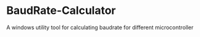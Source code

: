 # BaudRate-Calculator
A windows utility tool for calculating baudrate for different microcontroller
